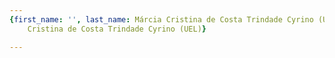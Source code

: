 ```yaml
---
{first_name: '', last_name: Márcia Cristina de Costa Trindade Cyrino (UEL), name: Márcia
    Cristina de Costa Trindade Cyrino (UEL)}

---
```


